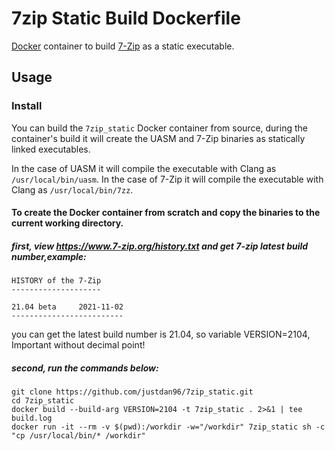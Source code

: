 # 7zip Static Build Dockerfile

[Docker](http://docker.com) container to build [7-Zip](https://www.7-zip.org/) as a static executable.


## Usage

### Install

You can build the `7zip_static` Docker container from source, during the container's build it will create the UASM and 7-Zip binaries as statically linked executables. 

In the case of UASM it will compile the executable with Clang as `/usr/local/bin/uasm`. In the case of 7-Zip it will compile the executable with Clang as `/usr/local/bin/7zz`.

#### To create the Docker container from scratch and copy the binaries to the current working directory.

##### first, view https://www.7-zip.org/history.txt and get 7-zip latest build number,example:
```
HISTORY of the 7-Zip
--------------------

21.04 beta     2021-11-02
-------------------------
```
you can get the latest build number is 21.04, so variable VERSION=2104, Important without decimal point!

##### second, run the commands below:
```
git clone https://github.com/justdan96/7zip_static.git
cd 7zip_static
docker build --build-arg VERSION=2104 -t 7zip_static . 2>&1 | tee build.log
docker run -it --rm -v $(pwd):/workdir -w="/workdir" 7zip_static sh -c "cp /usr/local/bin/* /workdir"
```